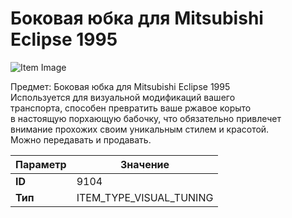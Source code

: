# Боковая юбка для Mitsubishi Eclipse 1995

![Item Image](../img/9104.webp?raw=true)

Предмет: Боковая юбка для Mitsubishi Eclipse 1995<br>Используется для визуальной модификаций вашего<br>транспорта, способен превратить ваше ржавое корыто<br>в настоящую порхающую бабочку, что обязательно привлечет<br>внимание прохожих своим уникальным стилем и красотой.<br>Можно передавать и продавать.


| Параметр | Значение |
|----------|----------|
| **ID** | 9104 |
| **Тип** | ITEM_TYPE_VISUAL_TUNING |

